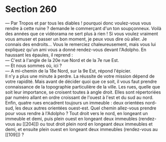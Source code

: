 # Section 260

— Par Tropos et par tous les diables ! pourquoi donc voulez-vous vous rendre à cette ruine ? demande le commerçant d'un ton soupçonneux. Voilà des années que ce vidéorama ne sert plus à rien ! Si vous voulez vraiment vous amuser et passer un bon moment, je peux vous dire où aller. Je connais des endroits... Vous le remerciez chaleureusement, mais vous lui expliquez qu'un ami vous a donné rendez-vous devant l'Adolpho. En haussant les épaules, il reprend :  
— C'est à l'angle de la 20e rue Nord et de la 7e rue Est.  
— Et nous sommes où, ici ?  
— A mi-chemin de la 18e Nord, sur la 9e Est, répond l'épicier.  
Il n'y a plus une minute à perdre. La réussite de votre mission dépend de votre rapidité. Mais avant de décider quoi que ce soit, il vous faut prendre connaissance de la topographie particulière de la ville. Les rues, quelle que soit leur importance, se croisent toutes à angle droit. Elles sont répertoriées par numéro allant en ordre croissant de l'ouest à l'est et du sud au nord. Enfin, quatre rues encadrent toujours un immeuble : deux orientées nord-sud, les deux autres orientées ouest-est. Quel chemin allez-vous prendre pour vous rendre à l'Adolpho ? Tout droit vers le nord, en longeant un immeuble et demi, puis plein ouest en longeant deux immeubles (rendez-vous au [[204]]) ou tout droit plein nord en longeant deux immeubles et demi, et ensuite plein ouest en longeant deux immeubles (rendez-vous au [[109]]) ?